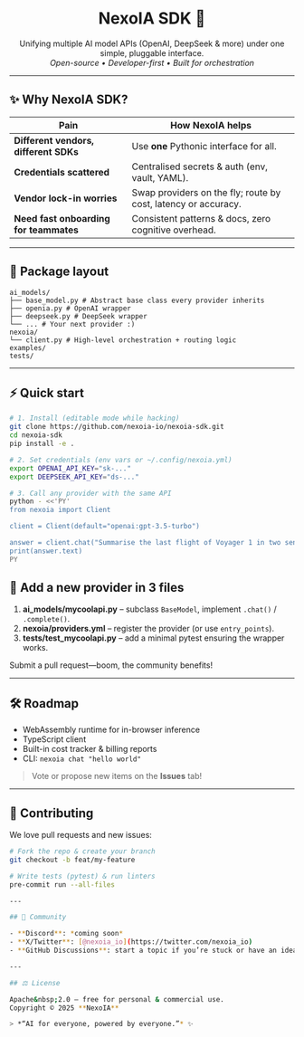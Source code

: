 <!-- Badges (add your own) -->
<p align="center">
  <!-- example: <img src="https://img.shields.io/badge/build-passing-brightgreen"> -->
</p>

<h1 align="center">NexoIA SDK 🚀</h1>
<p align="center">
  Unifying multiple AI model APIs (OpenAI, DeepSeek & more) under one simple, pluggable interface.<br>
  <em>Open-source • Developer-first • Built for orchestration</em>
</p>


---
## ✨ Why NexoIA SDK?

| Pain | How NexoIA helps |
|------|------------------|
| **Different vendors, different SDKs** | Use **one** Pythonic interface for all. |
| **Credentials scattered** | Centralised secrets & auth (env, vault, YAML). |
| **Vendor lock-in worries** | Swap providers on the fly; route by cost, latency or accuracy. |
| **Need fast onboarding for teammates** | Consistent patterns & docs, zero cognitive overhead. |

---

## 📂 Package layout
```text
ai_models/
├── base_model.py # Abstract base class every provider inherits
├── openia.py # OpenAI wrapper
├── deepseek.py # DeepSeek wrapper
└── ... # Your next provider :)
nexoia/
└── client.py # High-level orchestration + routing logic
examples/
tests/

```


---

## ⚡ Quick start

```bash
# 1. Install (editable mode while hacking)
git clone https://github.com/nexoia-io/nexoia-sdk.git
cd nexoia-sdk
pip install -e .

# 2. Set credentials (env vars or ~/.config/nexoia.yml)
export OPENAI_API_KEY="sk-..."
export DEEPSEEK_API_KEY="ds-..."

# 3. Call any provider with the same API
python - <<'PY'
from nexoia import Client

client = Client(default="openai:gpt-3.5-turbo")

answer = client.chat("Summarise the last flight of Voyager 1 in two sentences.")
print(answer.text)
PY
```

## 🔌 Add a new provider in 3 files

1. **ai_models/mycoolapi.py** – subclass `BaseModel`, implement `.chat()` / `.complete()`.
2. **nexoia/providers.yml** – register the provider (or use `entry_points`).
3. **tests/test_mycoolapi.py** – add a minimal pytest ensuring the wrapper works.

Submit a pull request—boom, the community benefits!

---

## 🛠️ Roadmap

- WebAssembly runtime for in-browser inference  
- TypeScript client  
- Built-in cost tracker & billing reports  
- CLI: `nexoia chat "hello world"`

> Vote or propose new items on the **Issues** tab!

---

## 🤝 Contributing

We love pull requests and new issues:

```bash
# Fork the repo & create your branch
git checkout -b feat/my-feature

# Write tests (pytest) & run linters
pre-commit run --all-files

---

## 💬 Community

- **Discord**: *coming soon*  
- **X/Twitter**: [@nexoia_io](https://twitter.com/nexoia_io)  
- **GitHub Discussions**: start a topic if you’re stuck or have an idea.

---

## ⚖️ License

Apache&nbsp;2.0 — free for personal & commercial use.  
Copyright © 2025 **NexoIA**

> *“AI for everyone, powered by everyone.”* ✨


